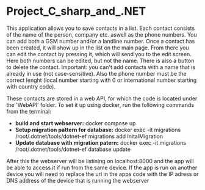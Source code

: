 # Project_C_sharp_and_.NET

This application allows you to save contacts in a list. Each contact consists of the name of the person, company etc. aswell as the phone numbers. You can add both a GSM number and/or a landline number. Once a contact has been created, it will show up in the list on the main page. From there you can edit the contact by pressing it, which will send you to the edit screen. Here both numbers can be edited, but not the name. There is also a button to delete the contact.
Important: you can't add contacts with a name that is already in use (not case-sensitive). Also the phone number must be the correct lenght (local number starting with 0 or international number starting with country code).

These contacts are stored in a web API, for which the code is located under the 'WebAPI' folder. To set it up using docker, run the following commands from the terminal:
- **build and start webserver:** docker compose up
- **Setup migration pattern for database:** docker exec -it migrations /root/.dotnet/tools/dotnet-ef migrations add InitalMigration
- **Update database with migration patern:** docker exec -it migrations /root/.dotnet/tools/dotnet-ef database update

After this the webserver will be listining on localhost:8000 and the app will be able to access it if run from the same device. If the app is run on another device you will need to replace the url in the apps code with the IP adress or DNS address of the device that is running the webserver
